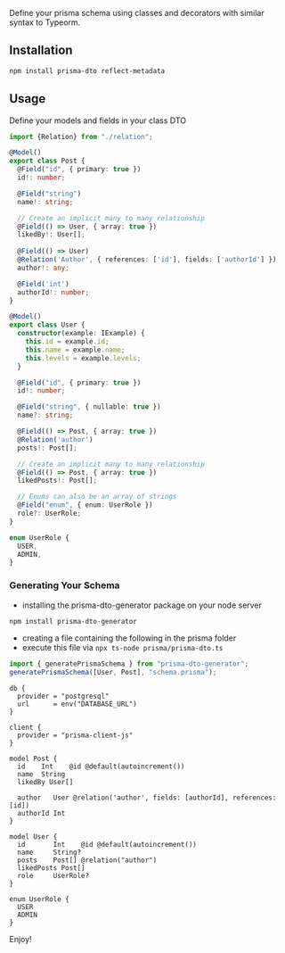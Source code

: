 Define your prisma schema using classes and decorators with similar syntax to Typeorm.

## Installation

```bash
npm install prisma-dto reflect-metadata
```

## Usage

Define your models and fields in your class DTO

```typescript
import {Relation} from "./relation";

@Model()
export class Post {
  @Field("id", { primary: true })
  id!: number;

  @Field("string")
  name!: string;

  // Create an implicit many to many relationship
  @Field(() => User, { array: true })
  likedBy!: User[];
  
  @Field(() => User)
  @Relation('Author', { references: ['id'], fields: ['authorId'] })
  author!: any;

  @Field('int')
  authorId!: number;
}

@Model()
export class User {
  constructor(example: IExample) {
    this.id = example.id;
    this.name = example.name;
    this.levels = example.levels;
  }

  @Field("id", { primary: true })
  id!: number;

  @Field("string", { nullable: true })
  name?: string;

  @Field(() => Post, { array: true })
  @Relation('author')
  posts!: Post[];

  // Create an implicit many to many relationship
  @Field(() => Post, { array: true })
  likedPosts!: Post[];

  // Enums can also be an array of strings
  @Field("enum", { enum: UserRole })
  role?: UserRole;
}

enum UserRole {
  USER,
  ADMIN,
}
```

### Generating Your Schema 
- installing the prisma-dto-generator package on your node server

```bash
npm install prisma-dto-generator
  ```
- creating a file containing the following in the prisma folder
- execute this file via `npx ts-node prisma/prisma-dto.ts`

```typescript
import { generatePrismaSchema } from "prisma-dto-generator";
generatePrismaSchema([User, Post], "schema.prisma");
```

```
db {
  provider = "postgresql"
  url      = env("DATABASE_URL")
}

client {
  provider = "prisma-client-js"
}

model Post {
  id    Int    @id @default(autoincrement())
  name  String
  likedBy User[]

  author   User @relation('author', fields: [authorId], references: [id])
  authorId Int
}

model User {
  id       Int    @id @default(autoincrement())
  name     String?
  posts    Post[] @relation("author")
  likedPosts Post[]
  role     UserRole?
}

enum UserRole {
  USER
  ADMIN
}
```

Enjoy!